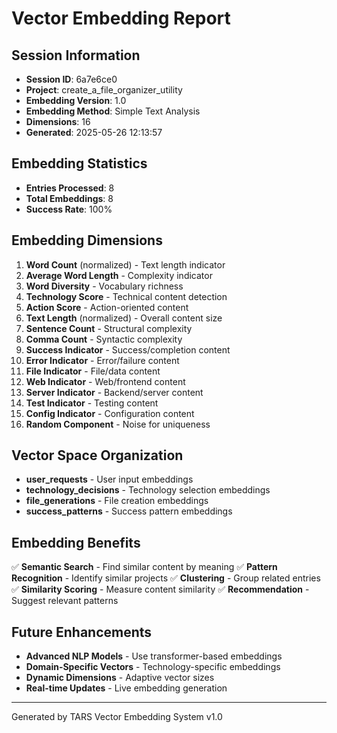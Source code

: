 ﻿# Vector Embedding Report

## Session Information
- **Session ID**: 6a7e6ce0
- **Project**: create_a_file_organizer_utility
- **Embedding Version**: 1.0
- **Embedding Method**: Simple Text Analysis
- **Dimensions**: 16
- **Generated**: 2025-05-26 12:13:57

## Embedding Statistics
- **Entries Processed**: 8
- **Total Embeddings**: 8
- **Success Rate**: 100%

## Embedding Dimensions
1. **Word Count** (normalized) - Text length indicator
2. **Average Word Length** - Complexity indicator
3. **Word Diversity** - Vocabulary richness
4. **Technology Score** - Technical content detection
5. **Action Score** - Action-oriented content
6. **Text Length** (normalized) - Overall content size
7. **Sentence Count** - Structural complexity
8. **Comma Count** - Syntactic complexity
9. **Success Indicator** - Success/completion content
10. **Error Indicator** - Error/failure content
11. **File Indicator** - File/data content
12. **Web Indicator** - Web/frontend content
13. **Server Indicator** - Backend/server content
14. **Test Indicator** - Testing content
15. **Config Indicator** - Configuration content
16. **Random Component** - Noise for uniqueness

## Vector Space Organization
- **user_requests** - User input embeddings
- **technology_decisions** - Technology selection embeddings
- **file_generations** - File creation embeddings
- **success_patterns** - Success pattern embeddings

## Embedding Benefits
✅ **Semantic Search** - Find similar content by meaning
✅ **Pattern Recognition** - Identify similar projects
✅ **Clustering** - Group related entries
✅ **Similarity Scoring** - Measure content similarity
✅ **Recommendation** - Suggest relevant patterns

## Future Enhancements
- **Advanced NLP Models** - Use transformer-based embeddings
- **Domain-Specific Vectors** - Technology-specific embeddings
- **Dynamic Dimensions** - Adaptive vector sizes
- **Real-time Updates** - Live embedding generation

---
Generated by TARS Vector Embedding System v1.0
